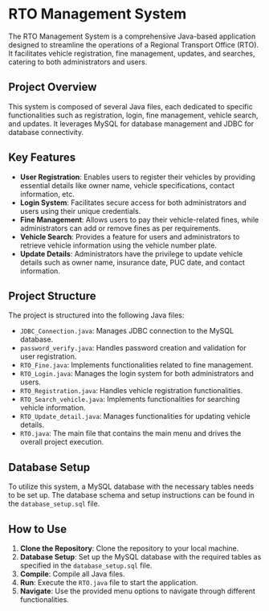 # RTO Management System

The RTO Management System is a comprehensive Java-based application designed to streamline the operations of a Regional Transport Office (RTO). It facilitates vehicle registration, fine management, updates, and searches, catering to both administrators and users.

## Project Overview

This system is composed of several Java files, each dedicated to specific functionalities such as registration, login, fine management, vehicle search, and updates. It leverages MySQL for database management and JDBC for database connectivity.

## Key Features

- **User Registration**: Enables users to register their vehicles by providing essential details like owner name, vehicle specifications, contact information, etc.
- **Login System**: Facilitates secure access for both administrators and users using their unique credentials.
- **Fine Management**: Allows users to pay their vehicle-related fines, while administrators can add or remove fines as per requirements.
- **Vehicle Search**: Provides a feature for users and administrators to retrieve vehicle information using the vehicle number plate.
- **Update Details**: Administrators have the privilege to update vehicle details such as owner name, insurance date, PUC date, and contact information.

## Project Structure

The project is structured into the following Java files:

- `JDBC_Connection.java`: Manages JDBC connection to the MySQL database.
- `password_verify.java`: Handles password creation and validation for user registration.
- `RTO_Fine.java`: Implements functionalities related to fine management.
- `RTO_Login.java`: Manages the login system for both administrators and users.
- `RTO_Registration.java`: Handles vehicle registration functionalities.
- `RTO_Search_vehicle.java`: Implements functionalities for searching vehicle information.
- `RTO_Update_detail.java`: Manages functionalities for updating vehicle details.
- `RTO.java`: The main file that contains the main menu and drives the overall project execution.

## Database Setup

To utilize this system, a MySQL database with the necessary tables needs to be set up. The database schema and setup instructions can be found in the `database_setup.sql` file.

## How to Use

1. **Clone the Repository**: Clone the repository to your local machine.
2. **Database Setup**: Set up the MySQL database with the required tables as specified in the `database_setup.sql` file.
3. **Compile**: Compile all Java files.
4. **Run**: Execute the `RTO.java` file to start the application.
5. **Navigate**: Use the provided menu options to navigate through different functionalities.
